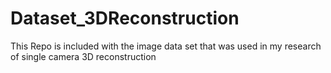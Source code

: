 # Dataset_3DReconstruction
This Repo is included with the image data set that was used in my research of single camera 3D reconstruction 
